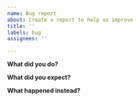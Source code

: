 ```yaml
---
name: Bug report
about: Create a report to help us improve
title: ''
labels: bug
assignees: ''

---
```


**What did you do?**

**What did you expect?**

**What happened instead?**
